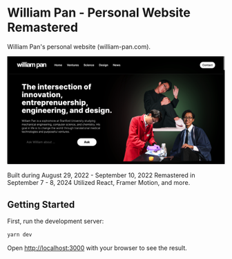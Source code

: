 # William Pan - Personal Website Remastered

William Pan's personal website (william-pan.com). 

![William Pan's Website](/public/github.png)

Built during August 29, 2022 - September 10, 2022
Remastered in September 7 - 8, 2024
Utilized React, Framer Motion, and more.

## Getting Started

First, run the development server:

```bash
yarn dev
```

Open [http://localhost:3000](http://localhost:3000) with your browser to see the result.